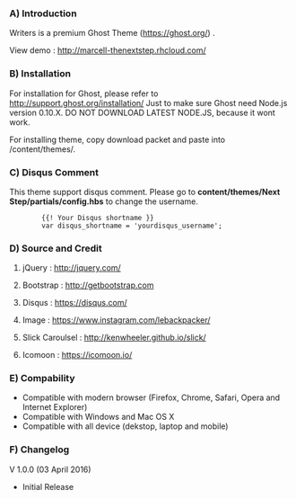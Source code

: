### A) Introduction

Writers is a premium Ghost Theme (https://ghost.org/) . 

View demo : http://marcell-thenextstep.rhcloud.com/



### B) Installation

For installation for Ghost, please refer to http://support.ghost.org/installation/ Just to make sure Ghost need Node.js version 0.10.X. DO NOT DOWNLOAD LATEST NODE.JS, because it wont work.

For installing theme, copy download packet and paste into /content/themes/. 



### C) Disqus Comment

This theme support disqus comment. Please go to **content/themes/Next Step/partials/config.hbs** to change the username.

			{{! Your Disqus shortname }}
			var disqus_shortname = 'yourdisqus_username';



### D) Source and Credit

  1. jQuery : http://jquery.com/
  
  2. Bootstrap : http://getbootstrap.com
  
  3. Disqus : https://disqus.com/

  4. Image : https://www.instagram.com/lebackpacker/

  5. Slick Caroulsel : http://kenwheeler.github.io/slick/

  6. Icomoon : https://icomoon.io/

### E) Compability

- Compatible with modern browser (Firefox, Chrome, Safari, Opera and Internet Explorer)
- Compatible with Windows and Mac OS X
- Compatible with all device (dekstop, laptop and mobile)


### F) Changelog

V 1.0.0 (03 April 2016)

- Initial Release
